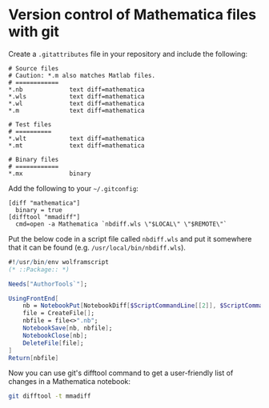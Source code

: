 # Version control of Mathematica files with git

Create a `.gitattributes` file in your repository and include the following:
```gitconfig
# Source files
# Caution: *.m also matches Matlab files.
# ============
*.nb             text diff=mathematica
*.wls            text diff=mathematica
*.wl             text diff=mathematica
*.m              text diff=mathematica

# Test files
# ==========
*.wlt            text diff=mathematica
*.mt             text diff=mathematica

# Binary files
# ============
*.mx             binary
```

Add the following to your `~/.gitconfig`:
```gitconfig
[diff "mathematica"]
  binary = true
[difftool "mmadiff"]
  cmd=open -a Mathematica `nbdiff.wls \"$LOCAL\" \"$REMOTE\"`
```
Put the below code in a script file called `nbdiff.wls` and put it somewhere that it can be found (e.g. `/usr/local/bin/nbdiff.wls`). 
```mathematica
#!/usr/bin/env wolframscript
(* ::Package:: *)

Needs["AuthorTools`"];

UsingFrontEnd[
	nb = NotebookPut[NotebookDiff[$ScriptCommandLine[[2]], $ScriptCommandLine[[3]], IgnoreOptionDiffs->{CellID,CellLabel}]];
	file = CreateFile[];
	nbfile = file<>".nb";
	NotebookSave[nb, nbfile];
	NotebookClose[nb];
	DeleteFile[file];
]
Return[nbfile]
```
Now you can use git's difftool command to get a user-friendly list of changes in a Mathematica notebook:
```bash
git difftool -t mmadiff
```
